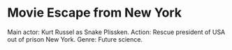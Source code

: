 # Movie Escape from New York

Main actor: Kurt Russel as Snake Plissken. 
Action: Rescue president of USA out of prison New York.
Genre: Future science.
